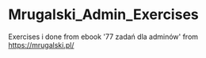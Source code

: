 # Mrugalski_Admin_Exercises

Exercises i done from ebook '77 zadań dla adminów' from https://mrugalski.pl/
